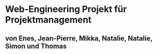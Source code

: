 # Web-Engineering Projekt für Projektmanagement
## von Enes, Jean-Pierre, Mikka, Natalie, Natalie, Simon und Thomas
